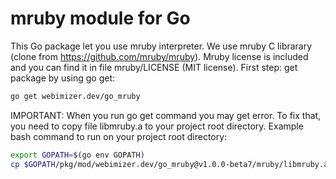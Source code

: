# mruby module for Go
This Go package let you use mruby interpreter. We use mruby C librarary (clone from https://github.com/mruby/mruby). Mruby license is included and you can find it in file mruby/LICENSE (MIT license).
First step: get package by using go get:
```sh
go get webimizer.dev/go_mruby
```
IMPORTANT: When you run go get command you may get error. To fix that, you need to copy file libmruby.a to your project root directory. Example bash command to run on your project root directory:
```sh
export GOPATH=$(go env GOPATH)
cp $GOPATH/pkg/mod/webimizer.dev/go_mruby@v1.0.0-beta7/mruby/libmruby.a ./mruby/libmruby.a
```
